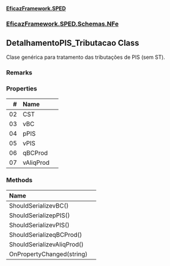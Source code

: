 #### [EficazFramework.SPED](EficazFrameworkSPED.md 'EficazFramework SPED')
### [EficazFramework.SPED.Schemas.NFe](EficazFramework.SPED.Schemas.NFe.md 'EficazFramework.SPED.Schemas.NFe')

## DetalhamentoPIS_Tributacao Class

Clase genérica para tratamento das tributações de PIS (sem ST).

### Remarks
### Properties

| # | Name | |
| ---: | :--- | :--- |
| 02 | CST |  |
| 03 | vBC |  |
| 04 | pPIS |  |
| 05 | vPIS |  |
| 06 | qBCProd |  |
| 07 | vAliqProd |  |
### Methods

| Name | |
| :--- | :--- |
| ShouldSerializevBC() |  |
| ShouldSerializepPIS() |  |
| ShouldSerializevPIS() |  |
| ShouldSerializeqBCProd() |  |
| ShouldSerializevAliqProd() |  |
| OnPropertyChanged(string) |  |
